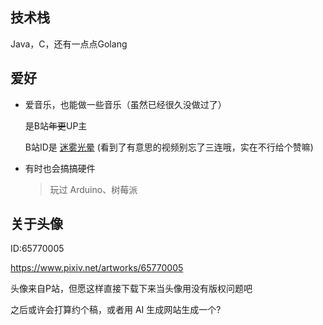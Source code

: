 ## 技术栈

Java，C，还有一点点Golang

## 爱好
- 爱音乐，也能做一些音乐（虽然已经很久没做过了）
  
    是B站~~年更~~UP主
    
    B站ID是 [迷雾光晕](https://space.bilibili.com/74078494)
    (看到了有意思的视频别忘了三连哦，实在不行给个赞嘛)
    
- 有时也会搞搞硬件
  
    > 玩过 Arduino、树莓派

## 关于头像

ID:65770005

https://www.pixiv.net/artworks/65770005

头像来自P站，但愿这样直接下载下来当头像用没有版权问题吧

之后或许会打算约个稿，或者用 AI 生成网站生成一个?
